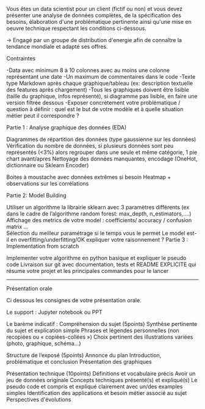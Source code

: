 Vous êtes un data scientist pour un client (fictif ou non) et vous devez présenter une analyse de données complètes, de la spécification des besoins, élaboration d'une problématique pertinente ainsi qu'une mise en oeuvre technique respectant les conditions ci-dessous. 

-> Engagé par un groupe de distribution d'energie afin de connaître la tendance mondiale et adapté ses offres.


Contraintes 

-Data avec minimum 8 à 10 colonnes avec au moins une colonne représentant une date
-Un maximum de commentaires dans le code
-Texte type Markdown après chaque graphique/tableau (ex: description textuelle des features après chargement)
-Tous les graphiques doivent être lisible (taille du graphique, infos représenté), si diagramme pas lisible, en faire une version filtrée dessous
-Exposer concrètement votre problématique / question à définir : quel est le but de votre modèle et à quelle situation métier peut il correspondre ?


Partie 1 : Analyse graphique des données (EDA)

Diagrammes de répartition des données (type gaussienne sur les données)
Vérification du nombre de données, si plusieurs données sont peu représentés (<3%) alors regrouper dans une seule et même catégorie, 1 pie chart avant/apres
Nettoyage des données manquantes, encodage (OneHot, dictionnaire ou Sklearn Encoder)

Boites à moustache avec données extrêmes si besoin 
Heatmap + observations sur les corrélations


Partie 2: Model Building

Utiliser un algorithme la librairie sklearn avec 3 paramètres différents (ex dans le cadre de l’algorithme random forest: max_depth, n_estimators,….)
Affichage des metrics de votre model : coefficients/ accuracy / confusion matrix …  
Sélection du meilleur paramétrage si le temps vous le permet
Le model est-il en overfitting/underfitting/OK expliquer votre raisonnement ?
Partie 3 : Implementation from scratch 

Implementer votre algorithme en python basique et expliquer le pseudo code 
Livraison sur git avec documentation, tests et README EXPLICITE qui résume votre projet et les principales commandes pour le lancer
 
__________________________________________________________________________
 
Présentation orale 
 
Ci dessous les consignes de votre présentation orale. 
 
Le support : Jupyter notebook ou PPT 
 
Le barème indicatif : 
Compréhension du sujet (5points)
Synthèse pertinente du sujet et explication simple 
Phrases et légendes personnelles (non recopiées ou « copiées-collées ») 
Choix pertinent des illustrations variées (photo, graphique, schéma...)  

Structure de l’exposé (5points)
Annonce du plan
Introduction, problématique et conclusion 
Présentation des graphiques

Présentation technique (10points)
Définitions et vocabulaire précis 
Avoir un jeu de données originale 
Concepts techniques présenté(s) et expliqué(s) 
Le pseudo code et compris et expliqué clairement avec un/des examples simples
Identification des applications et besoin métier associé au sujet 
Perspectives d'évolutions 

 